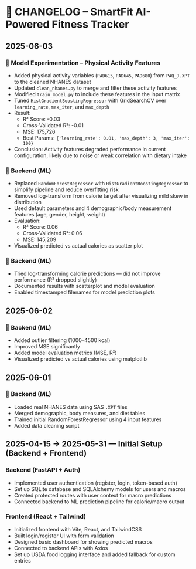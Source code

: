 # 📘 CHANGELOG – SmartFit AI-Powered Fitness Tracker

## 2025-06-03

### 🔬 Model Experimentation – Physical Activity Features

- Added physical activity variables (`PAD615`, `PAD645`, `PAD680`) from `PAQ_J.XPT` to the cleaned NHANES dataset
- Updated `clean_nhanes.py` to merge and filter these activity features
- Modified `train_model.py` to include these features in the input matrix
- Tuned `HistGradientBoostingRegressor` with GridSearchCV over `learning_rate`, `max_iter`, and `max_depth`
- Result:
  - R² Score: -0.03
  - Cross-Validated R²: -0.01
  - MSE: 175,726
  - Best Params: `{'learning_rate': 0.01, 'max_depth': 3, 'max_iter': 100}`
- Conclusion: Activity features degraded performance in current configuration, likely due to noise or weak correlation with dietary intake

### 🧠 Backend (ML)
- Replaced `RandomForestRegressor` with `HistGradientBoostingRegressor` to simplify pipeline and reduce overfitting risk
- Removed log-transform from calorie target after visualizing mild skew in distribution
- Used default parameters and 4 demographic/body measurement features (age, gender, height, weight)
- Evaluation:
  - R² Score: 0.06
  - Cross-Validated R²: 0.06
  - MSE: 145,209
- Visualized predicted vs actual calories as scatter plot


### 🧠 Backend (ML)
- Tried log-transforming calorie predictions — did not improve performance (R² dropped slightly)
- Documented results with scatterplot and model evaluation
- Enabled timestamped filenames for model prediction plots

## 2025-06-02

### 🧠 Backend (ML)
- Added outlier filtering (1000–4500 kcal)
- Improved MSE significantly
- Added model evaluation metrics (MSE, R²)
- Visualized predicted vs actual calories using matplotlib

## 2025-06-01

### 🧠 Backend (ML)
- Loaded real NHANES data using SAS `.XPT` files
- Merged demographic, body measures, and diet tables
- Trained initial RandomForestRegressor using 4 input features
- Added data cleaning script

## 2025-04-15 → 2025-05-31 — Initial Setup (Backend + Frontend)

### Backend (FastAPI + Auth)
- Implemented user authentication (register, login, token-based auth)
- Set up SQLite database and SQLAlchemy models for users and macros
- Created protected routes with user context for macro predictions
- Connected backend to ML prediction pipeline for calorie/macro output

### Frontend (React + Tailwind)
- Initialized frontend with Vite, React, and TailwindCSS
- Built login/register UI with form validation
- Designed basic dashboard for showing predicted macros
- Connected to backend APIs with Axios
- Set up USDA food logging interface and added fallback for custom entries
